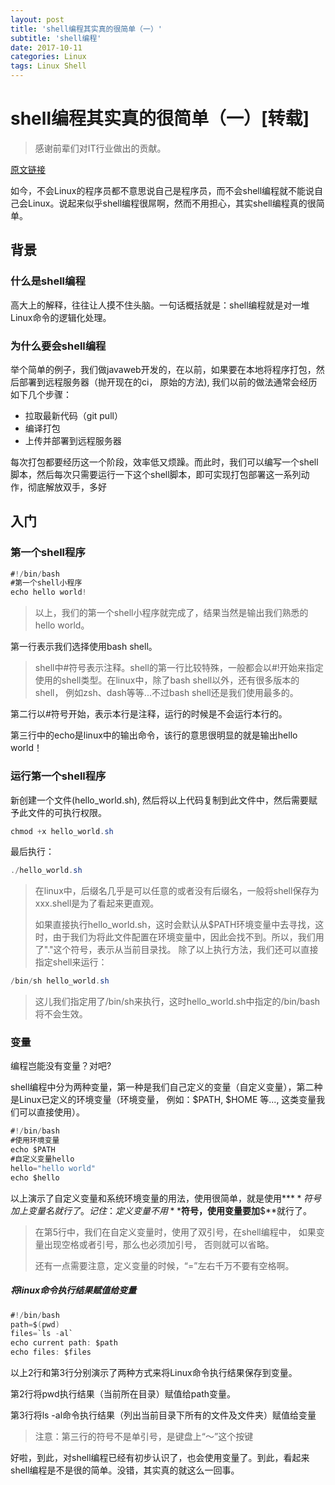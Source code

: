 ```yaml
---
layout: post
title: 'shell编程其实真的很简单（一）'
subtitle: 'shell编程'
date: 2017-10-11
categories: Linux
tags: Linux Shell
---
```

# shell编程其实真的很简单（一）[转载]
> 感谢前辈们对IT行业做出的贡献。  

[原文链接](http://www.cnblogs.com/dongying/p/6262935.html)  

如今，不会Linux的程序员都不意思说自己是程序员，而不会shell编程就不能说自己会Linux。说起来似乎shell编程很屌啊，然而不用担心，其实shell编程真的很简单。

## 背景

### 什么是shell编程

高大上的解释，往往让人摸不住头脑。一句话概括就是：shell编程就是对一堆Linux命令的逻辑化处理。

### 为什么要会shell编程

举个简单的例子，我们做javaweb开发的，在以前，如果要在本地将程序打包，然后部署到远程服务器（抛开现在的ci， 原始的方法), 我们以前的做法通常会经历如下几个步骤：

*   拉取最新代码（git pull）
*   编译打包
*   上传并部署到远程服务器

每次打包都要经历这一个阶段，效率低又烦躁。而此时，我们可以编写一个shell脚本，然后每次只需要运行一下这个shell脚本，即可实现打包部署这一系列动作，彻底解放双手，多好

## 入门

### 第一个shell程序

```java
#!/bin/bash
#第一个shell小程序
echo hello world!
```

> 以上，我们的第一个shell小程序就完成了，结果当然是输出我们熟悉的hello world。

第一行表示我们选择使用bash shell。

> shell中#符号表示注释。shell的第一行比较特殊，一般都会以#!开始来指定使用的shell类型。在linux中，除了bash shell以外，还有很多版本的shell， 例如zsh、dash等等...不过bash shell还是我们使用最多的。

第二行以#符号开始，表示本行是注释，运行的时候是不会运行本行的。

第三行中的echo是linux中的输出命令，该行的意思很明显的就是输出hello world！

### 运行第一个shell程序

新创建一个文件(hello_world.sh), 然后将以上代码复制到此文件中，然后需要赋予此文件的可执行权限。

```java
chmod +x hello_world.sh
```

最后执行：

```java
./hello_world.sh
```

> 在linux中，后缀名几乎是可以任意的或者没有后缀名，一般将shell保存为xxx.shell是为了看起来更直观。
> 
> 如果直接执行hello_world.sh，这时会默认从$PATH环境变量中去寻找，这时，由于我们为将此文件配置在环境变量中，因此会找不到。所以，我们用了"."这个符号，表示从当前目录找。
> 除了以上执行方法，我们还可以直接指定shell来运行：

```java
/bin/sh hello_world.sh
```

> 这儿我们指定用了/bin/sh来执行，这时hello_world.sh中指定的/bin/bash将不会生效。

### 变量

编程岂能没有变量？对吧?

shell编程中分为两种变量，第一种是我们自己定义的变量（自定义变量），第二种是Linux已定义的环境变量（环境变量， 例如：$PATH, $HOME 等..., 这类变量我们可以直接使用）。

```java
#!/bin/bash
#使用环境变量
echo $PATH
#自定义变量hello
hello="hello world"
echo $hello
```

以上演示了自定义变量和系统环境变量的用法，使用很简单，就是使用**$**符号加上变量名就行了。记住：定义变量不用**$**符号，使用变量要加**$**就行了。

> 在第5行中，我们在自定义变量时，使用了双引号，在shell编程中， 如果变量出现空格或者引号，那么也必须加引号， 否则就可以省略。
> 
> 还有一点需要注意，定义变量的时候，“=”左右千万不要有空格啊。

##### 将linux命令执行结果赋值给变量

```java
#!/bin/bash
path=$(pwd)
files=`ls -al`
echo current path: $path
echo files: $files
```

以上2行和第3行分别演示了两种方式来将Linux命令执行结果保存到变量。

第2行将pwd执行结果（当前所在目录）赋值给path变量。

第3行将ls -al命令执行结果（列出当前目录下所有的文件及文件夹）赋值给变量

> 注意：第三行的符号不是单引号，是键盘上“～”这个按键

好啦，到此，对shell编程已经有初步认识了，也会使用变量了。到此，看起来shell编程是不是很的简单。没错，其实真的就这么一回事。